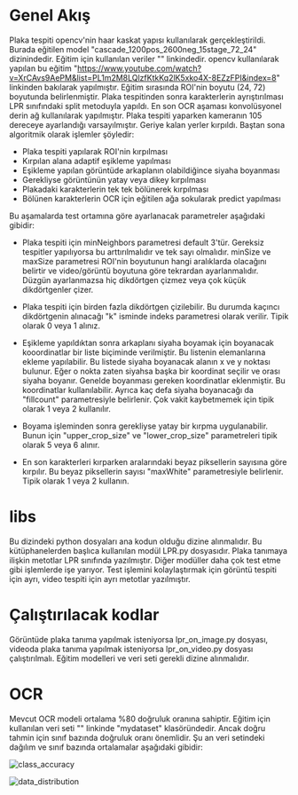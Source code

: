 # Genel Akış

Plaka tespiti opencv'nin haar kaskat yapısı kullanılarak gerçekleştirildi. Burada eğitilen model "cascade_1200pos_2600neg_15stage_72_24" dizinindedir. Eğitim için kullanılan veriler "" linkindedir. opencv kullanılarak yapılan bu eğitim "https://www.youtube.com/watch?v=XrCAvs9AePM&list=PL1m2M8LQlzfKtkKq2lK5xko4X-8EZzFPI&index=8" linkinden bakılarak yapılmıştır. Eğitim sırasında ROI'nin boyutu (24, 72) boyutunda belirlenmiştir. Plaka tespitinden sonra karakterlerin ayrıştırılması LPR sınıfındaki split metoduyla yapıldı. En son OCR aşaması konvolüsyonel derin ağ kullanılarak yapılmıştır. Plaka tespiti yaparken kameranın 105 dereceye ayarlandığı varsayılmıştır. Geriye kalan yerler kırpıldı. Baştan sona algoritmik olarak işlemler şöyledir: 

- Plaka tespiti yapılarak ROI'nin kırpılması
- Kırpılan alana adaptif eşikleme yapılması
- Eşikleme yapılan görüntüde arkaplanın olabildiğince siyaha boyanması
- Gerekliyse görüntünün yatay veya dikey kırpılması
- Plakadaki karakterlerin tek tek bölünerek kırpılması
- Bölünen karakterlerin OCR için eğitilen ağa sokularak predict yapılması

Bu aşamalarda test ortamına göre ayarlanacak parametreler aşağıdaki gibidir:

- Plaka tespiti için minNeighbors parametresi default 3'tür. Gereksiz tespitler yapılıyorsa bu arttırılmalıdır ve tek sayı olmalıdır. minSize ve maxSize parametresi ROI'nin boyutunun hangi aralıklarda olacağını belirtir ve video/görüntü boyutuna göre tekrardan ayarlanmalıdır. Düzgün ayarlanmazsa hiç dikdörtgen çizmez veya çok küçük dikdörtgenler çizer.

- Plaka tespiti için birden fazla dikdörtgen çizilebilir. Bu durumda kaçıncı dikdörtgenin alınacağı "k" isminde indeks parametresi olarak verilir. Tipik olarak 0 veya 1 alınız.

- Eşikleme yapıldıktan sonra arkaplanı siyaha boyamak için boyanacak kooordinatlar bir liste biçiminde verilmiştir. Bu listenin elemanlarına ekleme yapılabilir. Bu listede siyaha boyanacak alanın x ve y noktası bulunur. Eğer o nokta zaten siyahsa başka bir koordinat seçilir ve orası siyaha boyanır. Genelde boyanması gereken koordinatlar eklenmiştir. Bu koordinatlar kullanılabilir. Ayrıca kaç defa siyaha boyanacağı da "fillcount" parametresiyle belirlenir. Çok vakit kaybetmemek için tipik olarak 1 veya 2 kullanılır.

- Boyama işleminden sonra gerekliyse yatay bir kırpma uygulanabilir. Bunun için "upper_crop_size" ve "lower_crop_size" parametreleri tipik olarak 5 veya 6 alınır.

- En son karakterleri kırparken aralarındaki beyaz piksellerin sayısına göre kırpılır. Bu beyaz piksellerin sayısı "maxWhite" parametresiyle belirlenir. Tipik olarak 1 veya 2 kullanın.


# libs
 Bu dizindeki python dosyaları ana kodun olduğu dizine alınmalıdır. Bu kütüphanelerden başlıca kullanılan modül LPR.py dosyasıdır. Plaka tanımaya ilişkin metotlar LPR sınıfında yazılmıştır. Diğer modüller daha çok test etme gibi işlemlerde işe yarıyor. Test işlemini kolaylaştırmak için görüntü tespiti için ayrı, video tespiti için ayrı metotlar yazılmıştır.

 # Çalıştırılacak kodlar

 Görüntüde plaka tanıma yapılmak isteniyorsa lpr_on_image.py dosyası, videoda plaka tanıma yapılmak isteniyorsa lpr_on_video.py dosyası çalıştırılmalı. Eğitim modelleri ve veri seti gerekli dizine alınmalıdır.


 # OCR

 Mevcut OCR modeli ortalama %80 doğruluk oranına sahiptir. Eğitim için kullanılan veri seti "" linkinde "mydataset" klasöründedir. Ancak doğru tahmin için sınıf bazında doğruluk oranı önemlidir. Şu an veri setindeki dağılım ve sınıf bazında ortalamalar aşağıdaki gibidir:

 ![class_accuracy](https://github.com/farukomeraydin/LPR/assets/59957778/0c2103dc-0cfb-4d33-9926-32791f2c450a)

 
![data_distribution](https://github.com/farukomeraydin/LPR/assets/59957778/4a544ba4-da2d-40d7-b0ce-1caa6d33fa1a)

